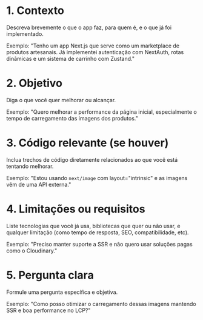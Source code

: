 
# 1. Contexto
Descreva brevemente o que o app faz, para quem é, e o que já foi implementado.

Exemplo:
"Tenho um app Next.js que serve como um marketplace de produtos artesanais. Já implementei autenticação com NextAuth, rotas dinâmicas e um sistema de carrinho com Zustand."

# 2. Objetivo
Diga o que você quer melhorar ou alcançar.

Exemplo:
"Quero melhorar a performance da página inicial, especialmente o tempo de carregamento das imagens dos produtos."

# 3. Código relevante (se houver)
Inclua trechos de código diretamente relacionados ao que você está tentando melhorar.

Exemplo:
"Estou usando `next/image` com layout="intrinsic" e as imagens vêm de uma API externa."

# 4. Limitações ou requisitos
Liste tecnologias que você já usa, bibliotecas que quer ou não usar, e qualquer limitação (como tempo de resposta, SEO, compatibilidade, etc).

Exemplo:
"Preciso manter suporte a SSR e não quero usar soluções pagas como o Cloudinary."

# 5. Pergunta clara
Formule uma pergunta específica e objetiva.

Exemplo:
"Como posso otimizar o carregamento dessas imagens mantendo SSR e boa performance no LCP?"
